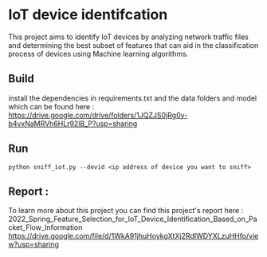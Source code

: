 # IoT device identifcation 

This project aims to identify IoT devices by analyzing network traffic files and determining the best subset of features that can aid in the classification process of devices using Machine learning algorithms. 

## Build 

install the dependencies in requirements.txt and the data folders and model which can be found here : https://drive.google.com/drive/folders/1JQZJS0jRg0y-b4vxNaMRVh6HLr92lB_P?usp=sharing

## Run 
```
python sniff_iot.py --devid <ip address of device you want to sniff>
```

## Report : 

To learn more about this project you can find this project's report here : 
2022_Spring_Feature_Selection_for_IoT_Device_Identification_Based_on_Packet_Flow_Information
https://drive.google.com/file/d/1WkA91jhuHoykgXtXj2RdIWDYXLzuHHfo/view?usp=sharing
